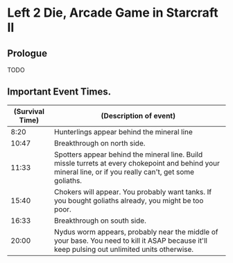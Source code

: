 # Left 2 Die, Arcade Game in Starcraft II

## Prologue

TODO

## Important Event Times.


| (Survival Time) 	| (Description of event) 	|
|---	|---	|
| 8:20 | Hunterlings appear behind the mineral line |
| 10:47 | Breakthrough on north side. |
| 11:33 | Spotters appear behind the mineral line. Build missle turrets at every chokepoint and behind your mineral line, or if you really can't, get some goliaths. |
| 15:40 | Chokers will appear. You probably want tanks. If you bought goliaths already, you might be too poor. |
| 16:33 | Breakthrough on south side. |
| 20:00 | Nydus worm appears, probably near the middle of your base. You need to kill it ASAP because it'll keep pulsing  out unlimited units otherwise. |